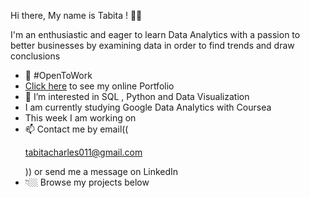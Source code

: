 Hi there, My name is Tabita ! 👋🏾

I'm an enthusiastic and eager to learn Data Analytics with a passion to better businesses by examining data  in order to find trends and draw conclusions 

* 🌱 #OpenToWork
* [Click here](https://www.tabitacharles.com/) to see my online Portfolio
*  👀 I’m interested in SQL , Python and Data Visualization 
*  I am currently studying Google Data Analytics with Coursea
*  This week I am working on 
* 📫 Contact me by email((<p><a href="mailto:tabitacharles011@gmail.com">tabitacharles011@gmail.com</a></p>)) or send me a message on LinkedIn
* 👇🏼 Browse my projects below 
 
<!---
tabitac/tabitac is a ✨ special ✨ repository because its `README.md` (this file) appears on your GitHub profile.
You can click the Preview link to take a look at your changes.
--->
